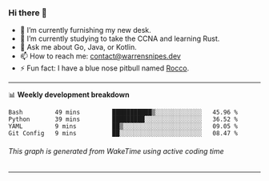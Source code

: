 ### Hi there 👋

- 🔭 I’m currently furnishing my new desk.
- 🌱 I’m currently studying to take the CCNA and learning Rust.
- 💬 Ask me about Go, Java, or Kotlin.
- 📫 How to reach me: contact@warrensnipes.dev
- ⚡ Fun fact: I have a blue nose pitbull named [Rocco](https://i.imgur.com/iLsSCKu.jpg).

-------

📊 **Weekly development breakdown**
<!--START_SECTION:waka-->
```text
Bash         49 mins         ███████████▒░░░░░░░░░░░░░   45.96 % 
Python       39 mins         █████████░░░░░░░░░░░░░░░░   36.52 % 
YAML         9 mins          ██▒░░░░░░░░░░░░░░░░░░░░░░   09.05 % 
Git Config   9 mins          ██░░░░░░░░░░░░░░░░░░░░░░░   08.47 % 
```
<!--END_SECTION:waka-->
###### *This graph is generated from WakeTime using active coding time*
-------
